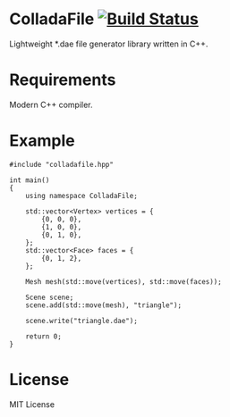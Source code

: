 # ColladaFile [![Build Status](https://travis-ci.org/kbinani/ColladaFile.svg?branch=master)](https://travis-ci.org/kbinani/ColladaFile)

Lightweight *.dae file generator library written in C++.

# Requirements

Modern C++ compiler.

# Example

```
#include "colladafile.hpp"

int main()
{
    using namespace ColladaFile;

    std::vector<Vertex> vertices = {
        {0, 0, 0},
        {1, 0, 0},
        {0, 1, 0},
    };
    std::vector<Face> faces = {
        {0, 1, 2},
    };

    Mesh mesh(std::move(vertices), std::move(faces));

    Scene scene;
    scene.add(std::move(mesh), "triangle");

    scene.write("triangle.dae");

    return 0;
}
```

# License

MIT License